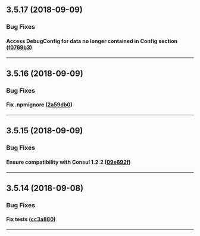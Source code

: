 ## 3.5.17 (2018-09-09)

### Bug Fixes


#### Access DebugConfig for data no longer contained in Config section ([f0769b3](https://github.com/sealsystems/node-consul/commit/f0769b3))



---

## 3.5.16 (2018-09-09)

### Bug Fixes


#### Fix .npmignore ([2a59db0](https://github.com/sealsystems/node-consul/commit/2a59db0))



---

## 3.5.15 (2018-09-09)

### Bug Fixes


#### Ensure compatibility with Consul 1.2.2 ([09e692f](https://github.com/sealsystems/node-consul/commit/09e692f))



---

## 3.5.14 (2018-09-08)

### Bug Fixes


#### Fix tests ([cc3a880](https://github.com/sealsystems/node-consul/commit/cc3a880))



---
